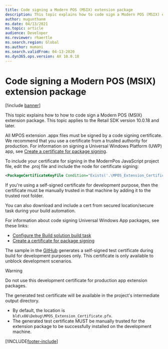 ```yaml
---
title: Code signing a Modern POS (MSIX) extension package
description: This topic explains how to code sign a Modern POS (MSIX) extension package.
author: mugunthanm
ms.date: 04/13/2021
ms.topic: article
audience: Developer
ms.reviewer: rhaertle
ms.search.region: Global
ms.author: mumani
ms.search.validFrom: 04-13-2020
ms.dyn365.ops.version: AX 10.0.18
---
```


# Code signing a Modern POS (MSIX) extension package

[!include [banner](../includes/banner.md)]

This topic explains how to how to code sign a Modern POS (MSIX) extension package. This topic applies to the Retail SDK version 10.0.18 and later.

All MPOS extension .appx files must be signed by a code signing certificate. We recommend that you use a certificate from a trusted authority for production. For information on signing a Universal Windows Platform (UWP) app, see [Create a certificate for package signing](https://docs.microsoft.com/windows/uwp/packaging/create-certificate-package-signing).

To include your certificate for signing in the ModernPos JavaScript project file, edit the .proj file and include the node for certificate signing:

```XML
<PackageCertificateKeyFile Condition="Exists('.\MPOS_Extension_Certificate.pfx')">MPOS_Extension_Certificate.pfx</PackageCertificateKeyFile>
```

If you're using a self-signed certificate for development purpose, then the certificate must be manually trusted in that machine by adding it to the trusted root folder.

You can also download and include a cert from secured location/secure task during your build automation.

For information about code signing Universal Windows App packages, see these links:

+ [Configure the Build solution build task](https://docs.microsoft.com/windows/uwp/packaging/auto-build-package-uwp-apps#configure-the-build-solution-build-task)
+ [Create a certificate for package signing](https://docs.microsoft.com/windows/msix/package/create-certificate-package-signing)

The sample in the [GitHub](https://msazure.visualstudio.com/D365/_git/Commerce-Samples-InStore?path=%2Fsrc%2FPosSample%2FModernPos%2FModernPos.jsproj) generates a self-signed test certificate during build for development purposes only. This certificate is only available to unblock development scenarios.

> [!WARNING]
> Do not use this development certificate for production app extension packages.

The generated test certificate will be available in the project's intermediate output directory.

- By default, the location is `bld\x86\Debug\MPOS_Extension_Certificate.pfx`.
- The generated test certificate MUST be manually trusted for the extension package to be successfully installed on the development machine.

[!INCLUDE[footer-include](../includes/footer-banner.md)]

